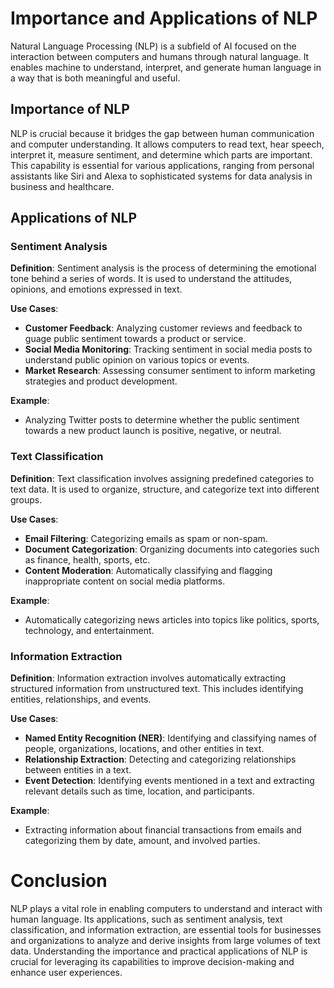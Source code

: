 # Importance and Applications of NLP

Natural Language Processing (NLP) is a subfield of AI focused on the interaction between computers and humans through natural language. It enables machine to understand, interpret, and generate human language in a way that is both meaningful and useful.

## Importance of NLP

NLP is crucial because it bridges the gap between human communication and computer understanding. It allows computers to read text, hear speech, interpret it, measure sentiment, and determine which parts are important. This capability is essential for various applications, ranging from personal assistants like Siri and Alexa to sophisticated systems for data analysis in business and healthcare.

## Applications of NLP

### Sentiment Analysis

**Definition**: Sentiment analysis is the process of determining the emotional tone behind a series of words. It is used to understand the attitudes, opinions, and emotions expressed in text.

**Use Cases**:
- **Customer Feedback**: Analyzing customer reviews and feedback to guage public sentiment towards a product or service.
- **Social Media Monitoring**: Tracking sentiment in social media posts to understand public opinion on various topics or events.
- **Market Research**: Assessing consumer sentiment to inform marketing strategies and product development.

**Example**:
- Analyzing Twitter posts to determine whether the public sentiment towards a new product launch is positive, negative, or neutral.

### Text Classification

**Definition**: Text classification involves assigning predefined categories to text data. It is used to organize, structure, and categorize text into different groups.

**Use Cases**:
- **Email Filtering**: Categorizing emails as spam or non-spam.
- **Document Categorization**: Organizing documents into categories such as finance, health, sports, etc.
- **Content Moderation**: Automatically classifying and flagging inappropriate content on social media platforms.

**Example**:
- Automatically categorizing news articles into topics like politics, sports, technology, and entertainment.

### Information Extraction

**Definition**: Information extraction involves automatically extracting structured information from unstructured text. This includes identifying entities, relationships, and events.

**Use Cases**:
- **Named Entity Recognition (NER)**: Identifying and classifying names of people, organizations, locations, and other entities in text.
- **Relationship Extraction**: Detecting and categorizing relationships between entities in a text.
- **Event Detection**: Identifying events mentioned in a text and extracting relevant details such as time, location, and participants.

**Example**:
- Extracting information about financial transactions from emails and categorizing them by date, amount, and involved parties.

# Conclusion

NLP plays a vital role in enabling computers to understand and interact with human language. Its applications, such as sentiment analysis, text classification, and information extraction, are essential tools for businesses and organizations to analyze and derive insights from large volumes of text data. Understanding the importance and practical applications of NLP is crucial for leveraging its capabilities to improve decision-making and enhance user experiences.
